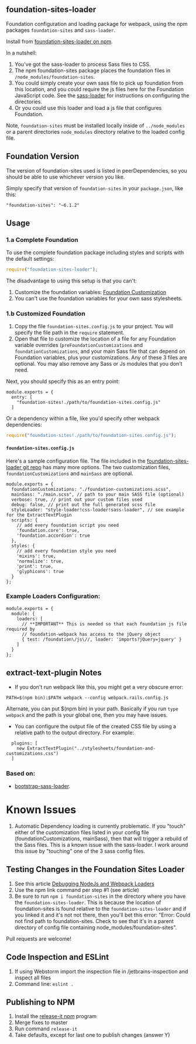 foundation-sites-loader
---

Foundation configuration and loading package for webpack, using the npm packages `foundation-sites` and `sass-loader`.

Install from [foundation-sites-loader on npm](https://www.npmjs.com/package/foundation-sites-loader).

In a nutshell:

1. You've got the sass-loader to process Sass files to CSS.
2. The npm foundation-sites package places the foundation files in `/node_modules/foundation-sites`.
3. You could simply create your own sass file to pick up foundation from this location, and you could require the js
   files here for the Foundation JavaScript code. See the [sass-loader](https://github.com/jtangelder/sass-loader) for
   instructions on configuring the directories.
4. Or you could use this loader and load a js file that configures Foundation.

Note, `foundation-sites` must be installed locally inside of `../node_modules` or a parent directories `node_modules`
directory relative to the loaded config file.

Foundation Version
---
The version of foundation-sites used is listed in peerDependencies, so you should be able to use whichever version you like.

Simply specify that version of `foundation-sites` in your `package.json`, like this:

    "foundation-sites": "~6.1.2"


Usage
-----

### 1.a Complete Foundation

To use the complete foundation package including styles and scripts with the default settings:

``` javascript
require("foundation-sites-loader");
```

The disadvantage to using this setup is that you can't:

1. Customize the foundation variables: [Foundation Customization](http://foundation.zurb.com/sites/docs/sass.html#the-settings-file)
2. You can't use the foundation variables for your own sass stylesheets.

### 1.b Customized Foundation

1. Copy the file `foundation-sites.config.js` to your project. You will specify the file path in the `require` statement.
2. Open that file to customize the location of a file for any Foundation variable overrides (`preFoundationCustomizations`
   and `foundationCustomizations`, and your main Sass file that can depend on Foundation variables, plus your customizations.
   Any of these 3 files are optional. You may also remove any Sass or Js modules that you don't need.

Next, you should specify this as an entry point:

```
module.exports = {
  entry: [
    "foundation-sites!./path/to/foundation-sites.config.js"
  ]
```

Or a dependency within a file, like you'd specify other webpack dependencies:

```javascript
require("foundation-sites!./path/to/foundation-sites.config.js");
```


#### `foundation-sites.config.js`

Here's a sample configuration file. The file included in the [foundation-sites-loader git repo](https://github.com/vitalyrotari/foundation-sites-loader/blob/master/foundation-sites.config.js)
has many more options. The two customization files, `foundationCustomizations`
and `mainSass` are optional.

```
module.exports = {
  foundationCustomizations: "./foundation-customizations.scss",
  mainSass: "./main.scss", // path to your main SASS file (optional)
  verbose: true, // print out your custom files used
  debug: false, // print out the full generated scss file
  styleLoader: "style-loader!css-loader!sass-loader", // see example for the ExtractTextPlugin
  scripts: {
    // add every foundation script you need
    'foundation.core': true,
    'foundation.accordion': true
  },
  styles: {
    // add every foundation style you need
    'mixins': true,
    'normalize': true,
    'print': true,
    'glyphicons': true
  }
};
```

### Example Loaders Configuration:

```
module.exports = {
  module: {
    loaders: [
      // **IMPORTANT** This is needed so that each foundation js file required by
      // foundation-webpack has access to the jQuery object
      { test: /foundation\/js\//, loader: 'imports?jQuery=jquery' }
    ]
  }
};
```

## extract-text-plugin Notes
* If you don't run webpack like this, you might get a very obscure error:
```
PATH=$(npm bin):$PATH webpack --config webpack.rails.config.js
```

Alternate, you can put $(npm bin) in your path. Basically if you run `type webpack` and the path is your global one, then
you may have issues.

* You can configure the output file of the created CSS file by using a relative path to the output directory. For example:
```
  plugins: [
    new ExtractTextPlugin("../stylesheets/foundation-and-customizations.css")
  ]
```

### Based on:
* [bootstrap-sass-loader](https://github.com/shakacode/bootstrap-sass-loader).

# Known Issues
1. Automatic Dependency loading is currently problematic. If you "touch" either of the customization files listed in
   your config file (foundationCustomizations, mainSass), then that will trigger a rebuild of the Sass files. This is a
   known issue with the sass-loader. I work around this issue by "touching" one of the 3 sass config files.


Testing Changes in the Foundation Sites Loader
---

1. See this article [Debugging NodeJs and Webpack Loaders](http://forum.railsonmaui.com/t/debugging-nodejs-and-webpack-loaders/142)
2. Use the npm link command per step #1 (see article)
3. Be sure to run `npm i foundation-sites` in the directory where you have the `foundation-sites-loader`. This is because
   the location of foundation-sites is found relative to the `foundation-sites-loader` and if you linked it and it's not not
   there, then you'll bet this error: "Error: Could not find path to foundation-sites. Check to see that it's in a parent
   directory of config file containing node_modules/foundation-sites".

Pull requests are welcome!

Code Inspection and ESLint
---

1. If using Webstorm import the inspection file in /jetbrains-inspection and inspect all files
2. Command line: `eslint .`

Publishing to NPM
---

1. Install the [release-it npm](https://github.com/webpro/release-it) program
2. Merge fixes to master
3. Run command `release-it`
4. Take defaults, except for last one to publish changes (answer Y)
